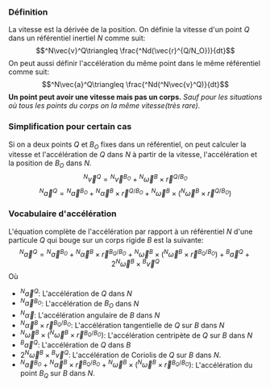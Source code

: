 ### Définition
La vitesse est la dérivée de la position. On définie la vitesse d'un point $Q$ dans un référentiel inertiel $N$ comme suit:
$$^N\vec{v}^Q\triangleq \frac{^Nd(\vec{r}^{Q/N_O})}{dt}$$
On peut aussi définir l'accélération du même point dans le même référentiel comme suit: 
$$^N\vec{a}^Q\triangleq \frac{^Nd(^N\vec{v}^Q)}{dt}$$
**Un point peut avoir une vitesse mais pas un corps.** *Sauf pour les situations où tous les points du corps on la même vitesse(très rare).*

### Simplification pour certain cas
Si on a deux points $Q$ et $B_O$ fixes dans un référentiel, on peut calculer la vitesse et l'accélération de $Q$ dans $N$ à partir de la vitesse, l'accélération et la position de $B_O$ dans $N$. 
$$^N\vec{v}^Q= {}^N\vec{v}^{B_O}+{}^N\vec{\omega}^B\times\vec{r}^{Q/B_O}$$
$$^N\vec{a}^Q= {}^N\vec{a}^{B_O}+{}^N\vec{\alpha}^B\times\vec{r}^{Q/B_O}+{}^N\vec{\omega}^B\times\left({}^N\vec{\omega}^B\times\vec{r}^{Q/B_O}\right)$$
### Vocabulaire d'accélération
L'équation complète de l'accélération par rapport à un référentiel $N$ d'une particule $Q$ qui bouge sur un corps rigide $B$ est la suivante:
$$^N\vec{a}^Q= {}^N\vec{a}^{B_O}+{}^N\vec{\alpha}^B\times\vec{r}^{B_Q/B_O}+{}^N\vec{\omega}^B\times\left({}^N\vec{\omega}^B\times\vec{r}^{B_Q/B_O}\right)+{}^B\vec{a}^Q+2{}^N\vec{\omega}^B\times{}^B\vec{v}^Q$$
Où
- $^N\vec{a}^Q$: L'accélération de $Q$ dans $N$
- $^N\vec{a}^{B_O}$: L'accélération de $B_O$ dans $N$
- $^N\vec{\alpha}$: L'accélération angulaire de $B$ dans $N$
- $^N\vec{\alpha}^B\times\vec{r}^{B_Q/B_O}$: L'accélération tangentielle de $Q$ sur $B$ dans $N$
- $^N\vec{\omega}^B\times\left({}^N\vec{\omega}^B\times\vec{r}^{B_Q/B_O}\right)$: L'accélération centripète de $Q$ sur $B$ dans $N$
- $^B\vec{a}^Q$: L'accélération de $Q$ dans $B$
- $2{}^N\vec{\omega}^B\times{}^B\vec{v}^Q$: L'accélération de Coriolis de $Q$ sur $B$ dans $N$.
- $^N\vec{a}^{B_O}+{}^N\vec{\alpha}^B\times\vec{r}^{B_Q/B_O}+{}^N\vec{\omega}^B\times\left({}^N\vec{\omega}^B\times\vec{r}^{B_Q/B_O}\right)$: L'accélération du point $B_Q$ sur $B$ dans $N$.